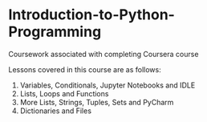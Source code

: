# Introduction-to-Python-Programming
Coursework associated with completing Coursera course

Lessons covered in this course are as follows:
  1. Variables, Conditionals, Jupyter Notebooks and IDLE
  2. Lists, Loops and Functions
  3. More Lists, Strings, Tuples, Sets and PyCharm
  4. Dictionaries and Files
 
